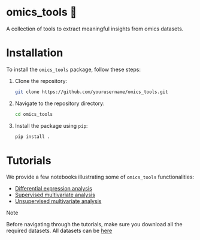 # omics_tools 🧬

A collection of tools to extract meaningful insights from omics datasets.

# Installation

To install the `omics_tools` package, follow these steps:

1. Clone the repository:
    ```sh
    git clone https://github.com/yourusername/omics_tools.git
    ```

2. Navigate to the repository directory:
    ```sh
    cd omics_tools
    ```

3. Install the package using `pip`:
    ```sh
    pip install .
    ```

# Tutorials

We provide a few notebooks illustrating some of `omics_tools` functionalities:
* [Differential expression analysis](notebooks/differential_expression.ipynb)
* [Supervised multivariate analysis](notebooks/multivariate_supervised.ipynb)
* [Unsupervised multivariate analysis](notebooks/multivariate_unsupervised.ipynb)

> [!NOTE]
>
> Before navigating through the tutorials, make sure you download all the required
> datasets. All datasets can be [here](https://github.com/AndreaRMICL/datasets/tree/main/transcriptomics)


